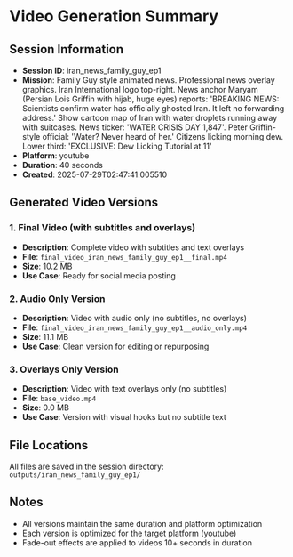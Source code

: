 # Video Generation Summary

## Session Information
- **Session ID**: iran_news_family_guy_ep1
- **Mission**: Family Guy style animated news. Professional news overlay graphics. Iran International logo top-right. News anchor Maryam (Persian Lois Griffin with hijab, huge eyes) reports: 'BREAKING NEWS: Scientists confirm water has officially ghosted Iran. It left no forwarding address.' Show cartoon map of Iran with water droplets running away with suitcases. News ticker: 'WATER CRISIS DAY 1,847'. Peter Griffin-style official: 'Water? Never heard of her.' Citizens licking morning dew. Lower third: 'EXCLUSIVE: Dew Licking Tutorial at 11'
- **Platform**: youtube
- **Duration**: 40 seconds
- **Created**: 2025-07-29T02:47:41.005510

## Generated Video Versions

### 1. Final Video (with subtitles and overlays)
- **Description**: Complete video with subtitles and text overlays
- **File**: `final_video_iran_news_family_guy_ep1__final.mp4`
- **Size**: 10.2 MB
- **Use Case**: Ready for social media posting

### 2. Audio Only Version
- **Description**: Video with audio only (no subtitles, no overlays)
- **File**: `final_video_iran_news_family_guy_ep1__audio_only.mp4`
- **Size**: 11.1 MB
- **Use Case**: Clean version for editing or repurposing

### 3. Overlays Only Version
- **Description**: Video with text overlays only (no subtitles)
- **File**: `base_video.mp4`
- **Size**: 0.0 MB
- **Use Case**: Version with visual hooks but no subtitle text

## File Locations
All files are saved in the session directory: `outputs/iran_news_family_guy_ep1/`

## Notes
- All versions maintain the same duration and platform optimization
- Each version is optimized for the target platform (youtube)
- Fade-out effects are applied to videos 10+ seconds in duration
